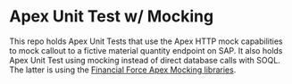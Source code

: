 # Apex Unit Test w/ Mocking

This repo holds Apex Unit Tests that use the Apex HTTP mock capabilities to mock 
callout to a fictive material quantity endpoint on SAP. It also holds Apex Unit Test 
using mocking instead of direct database calls with SOQL. The latter is using the 
[Financial Force Apex Mocking libraries](https://github.com/apex-enterprise-patterns).